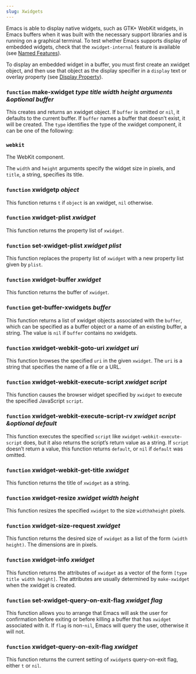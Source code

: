 ```yaml
---
slug: Xwidgets
---
```


Emacs is able to display native widgets, such as GTK+ WebKit widgets, in Emacs buffers when it was built with the necessary support libraries and is running on a graphical terminal. To test whether Emacs supports display of embedded widgets, check that the `xwidget-internal` feature is available (see [Named Features](/docs/elisp/Named-Features)).

To display an embedded widget in a buffer, you must first create an xwidget object, and then use that object as the display specifier in a `display` text or overlay property (see [Display Property](/docs/elisp/Display-Property)).

### <span className="tag function">`function`</span> **make-xwidget** *type title width height arguments \&optional buffer*

This creates and returns an xwidget object. If `buffer` is omitted or `nil`, it defaults to the current buffer. If `buffer` names a buffer that doesn’t exist, it will be created. The `type` identifies the type of the xwidget component, it can be one of the following:

### `webkit`

The WebKit component.

The `width` and `height` arguments specify the widget size in pixels, and `title`, a string, specifies its title.

### <span className="tag function">`function`</span> **xwidgetp** *object*

This function returns `t` if `object` is an xwidget, `nil` otherwise.

### <span className="tag function">`function`</span> **xwidget-plist** *xwidget*

This function returns the property list of `xwidget`.

### <span className="tag function">`function`</span> **set-xwidget-plist** *xwidget plist*

This function replaces the property list of `xwidget` with a new property list given by `plist`.

### <span className="tag function">`function`</span> **xwidget-buffer** *xwidget*

This function returns the buffer of `xwidget`.

### <span className="tag function">`function`</span> **get-buffer-xwidgets** *buffer*

This function returns a list of xwidget objects associated with the `buffer`, which can be specified as a buffer object or a name of an existing buffer, a string. The value is `nil` if `buffer` contains no xwidgets.

### <span className="tag function">`function`</span> **xwidget-webkit-goto-uri** *xwidget uri*

This function browses the specified `uri` in the given `xwidget`. The `uri` is a string that specifies the name of a file or a URL.

### <span className="tag function">`function`</span> **xwidget-webkit-execute-script** *xwidget script*

This function causes the browser widget specified by `xwidget` to execute the specified JavaScript `script`.

### <span className="tag function">`function`</span> **xwidget-webkit-execute-script-rv** *xwidget script \&optional default*

This function executes the specified `script` like `xwidget-webkit-execute-script` does, but it also returns the script’s return value as a string. If `script` doesn’t return a value, this function returns `default`, or `nil` if `default` was omitted.

### <span className="tag function">`function`</span> **xwidget-webkit-get-title** *xwidget*

This function returns the title of `xwidget` as a string.

### <span className="tag function">`function`</span> **xwidget-resize** *xwidget width height*

This function resizes the specified `xwidget` to the size `width`x`height` pixels.

### <span className="tag function">`function`</span> **xwidget-size-request** *xwidget*

This function returns the desired size of `xwidget` as a list of the form `(width height)`. The dimensions are in pixels.

### <span className="tag function">`function`</span> **xwidget-info** *xwidget*

This function returns the attributes of `xwidget` as a vector of the form `[type title width height]`. The attributes are usually determined by `make-xwidget` when the xwidget is created.

### <span className="tag function">`function`</span> **set-xwidget-query-on-exit-flag** *xwidget flag*

This function allows you to arrange that Emacs will ask the user for confirmation before exiting or before killing a buffer that has `xwidget` associated with it. If `flag` is non-`nil`, Emacs will query the user, otherwise it will not.

### <span className="tag function">`function`</span> **xwidget-query-on-exit-flag** *xwidget*

This function returns the current setting of `xwidget`s query-on-exit flag, either `t` or `nil`.

